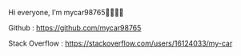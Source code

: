 Hi everyone, I’m mycar98765👋🏻👋🏻

Github : https://github.com/mycar98765

Stack Overflow : https://stackoverflow.com/users/16124033/my-car
